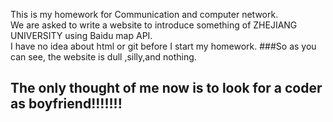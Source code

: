 This is my homework for Communication and computer network.<br>
We are asked to write a website to introduce something of ZHEJIANG UNIVERSITY using Baidu map API.<br>
I have no idea about html or git before I start my homework.
###So as you can see, the website is dull ,silly,and nothing.<br>
## The only thought of me now is to look for a coder as boyfriend!!!!!!!
